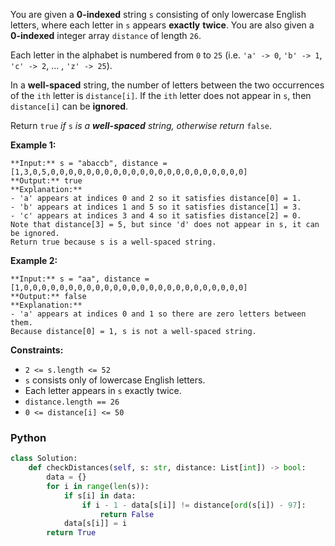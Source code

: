 You are given a  **0-indexed**  string  `s`  consisting of only lowercase English letters, where each letter in  `s`  appears  **exactly**  **twice**. You are also given a  **0-indexed**  integer array  `distance`  of length  `26`.

Each letter in the alphabet is numbered from  `0`  to  `25`  (i.e.  `'a' -> 0`,  `'b' -> 1`,  `'c' -> 2`, ... ,  `'z' -> 25`).

In a  **well-spaced**  string, the number of letters between the two occurrences of the  `ith`  letter is  `distance[i]`. If the  `ith`  letter does not appear in  `s`, then  `distance[i]`  can be  **ignored**.

Return  `true` _if_ `s` _is a  **well-spaced**  string, otherwise return_ `false`.

**Example 1:**
```
**Input:** s = "abaccb", distance = [1,3,0,5,0,0,0,0,0,0,0,0,0,0,0,0,0,0,0,0,0,0,0,0,0,0]
**Output:** true
**Explanation:**
- 'a' appears at indices 0 and 2 so it satisfies distance[0] = 1.
- 'b' appears at indices 1 and 5 so it satisfies distance[1] = 3.
- 'c' appears at indices 3 and 4 so it satisfies distance[2] = 0.
Note that distance[3] = 5, but since 'd' does not appear in s, it can be ignored.
Return true because s is a well-spaced string.
```

**Example 2:**
```
**Input:** s = "aa", distance = [1,0,0,0,0,0,0,0,0,0,0,0,0,0,0,0,0,0,0,0,0,0,0,0,0,0]
**Output:** false
**Explanation:**
- 'a' appears at indices 0 and 1 so there are zero letters between them.
Because distance[0] = 1, s is not a well-spaced string.
```

**Constraints:**

-   `2 <= s.length <= 52`
-   `s`  consists only of lowercase English letters.
-   Each letter appears in  `s`  exactly twice.
-   `distance.length == 26`
-   `0 <= distance[i] <= 50`


### Python
```python
class Solution:
    def checkDistances(self, s: str, distance: List[int]) -> bool:
        data = {}
        for i in range(len(s)):
            if s[i] in data:
                if i - 1 - data[s[i]] != distance[ord(s[i]) - 97]:
                    return False
            data[s[i]] = i
        return True
```